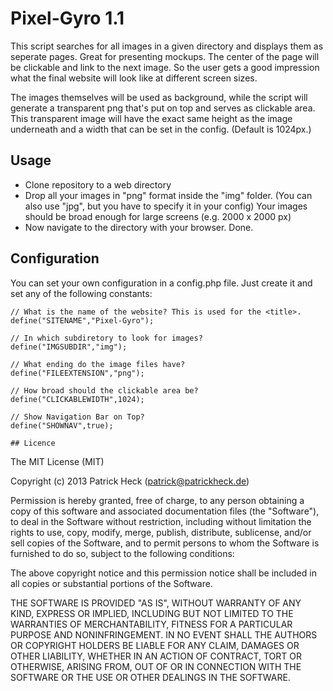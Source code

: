 # Pixel-Gyro 1.1

This script searches for all images in a given directory and displays them as seperate pages.
Great for presenting mockups. The center of the page will be clickable and link to the next image.
So the user gets a good impression what the final website will look like at different screen sizes.

The images themselves will be used as background, while the script will generate a transparent
png that's put on top and serves as clickable area. This transparent image will have the 
exact same height as the image underneath and a width that can be set in the config. 
(Default is 1024px.) 

## Usage
* Clone repository to a web directory
* Drop all your images in "png" format inside the "img" folder.
  (You can also use "jpg", but you have to specify it in your config)
  Your images should be broad enough for large screens (e.g. 2000 x 2000 px)
* Now navigate to the directory with your browser. Done.

## Configuration

You can set your own configuration in a config.php file. Just create it and set any of the
following constants:

    // What is the name of the website? This is used for the <title>.
    define("SITENAME","Pixel-Gyro");
    
    // In which subdiretory to look for images?
    define("IMGSUBDIR","img");
    
    // What ending do the image files have?
    define("FILEEXTENSION","png");
    
    // How broad should the clickable area be?
    define("CLICKABLEWIDTH",1024);

    // Show Navigation Bar on Top?
    define("SHOWNAV",true);

	## Licence

The MIT License (MIT)

Copyright (c) 2013 Patrick Heck (patrick@patrickheck.de)

Permission is hereby granted, free of charge, to any person obtaining a copy
of this software and associated documentation files (the "Software"), to deal
in the Software without restriction, including without limitation the rights
to use, copy, modify, merge, publish, distribute, sublicense, and/or sell
copies of the Software, and to permit persons to whom the Software is
furnished to do so, subject to the following conditions:

The above copyright notice and this permission notice shall be included in
all copies or substantial portions of the Software.

THE SOFTWARE IS PROVIDED "AS IS", WITHOUT WARRANTY OF ANY KIND, EXPRESS OR
IMPLIED, INCLUDING BUT NOT LIMITED TO THE WARRANTIES OF MERCHANTABILITY,
FITNESS FOR A PARTICULAR PURPOSE AND NONINFRINGEMENT. IN NO EVENT SHALL THE
AUTHORS OR COPYRIGHT HOLDERS BE LIABLE FOR ANY CLAIM, DAMAGES OR OTHER
LIABILITY, WHETHER IN AN ACTION OF CONTRACT, TORT OR OTHERWISE, ARISING FROM,
OUT OF OR IN CONNECTION WITH THE SOFTWARE OR THE USE OR OTHER DEALINGS IN
THE SOFTWARE.
